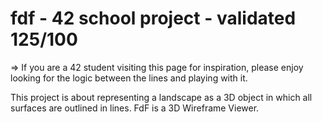 # fdf - 42 school project - validated 125/100

=> If you are a 42 student visiting this page for inspiration, please enjoy looking for the logic between the lines and playing with it.

This project is about representing a landscape as a 3D object
in which all surfaces are outlined in lines. FdF is a 3D Wireframe Viewer.
